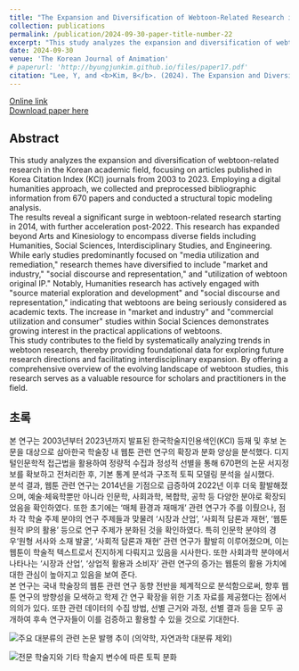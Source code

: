 ```yaml
---
title: "The Expansion and Diversification of Webtoon-Related Research in the Korean Academic Field A Structural Topic Modeling Based on KCI Paper Bibliographic Data from 2003 to 2023<br>(한국 학술장 내 웹툰 관련 연구의 확장과 분화 KCI 논문 서지 데이터 기반 구조적 토픽 모델링 분석, 2003∼2023)"
collection: publications
permalink: /publication/2024-09-30-paper-title-number-22
excerpt: "This study analyzes the expansion and diversification of webtoon-related research in the Korean academic field, focusing on articles published in Korea Citation Index (KCI) journals from 2003 to 2023. Employing a digital humanities approach, we collected and preprocessed bibliographic information from 670 papers and conducted a structural topic modeling analysis."
date: 2024-09-30
venue: 'The Korean Journal of Animation'
# paperurl: 'http://byungjunkim.github.io/files/paper17.pdf'
citation: "Lee, Y, and <b>Kim, B</b>. (2024). The Expansion and Diversification of Webtoon-Related Research in the Korean Academic Field A Structural Topic Modeling Based on KCI Paper Bibliographic Data from 2003 to 2023. <i>The Korean Journal of Animation</i>, 20(3), 80–104. https://doi.org/10.51467/ASKO.2024.09.20.3.80"
---
```

[Online link](https://doi.org/10.51467/ASKO.2024.09.20.3.80)  
[Download paper here](http://byungjunkim.github.io/files/paper22.pdf)

## Abstract
This study analyzes the expansion and diversification of webtoon-related research in the Korean academic field, focusing on articles published in Korea Citation Index (KCI) journals from 2003 to 2023. Employing a digital humanities approach, we collected and preprocessed bibliographic information from 670 papers and conducted a structural topic modeling analysis.  
The results reveal a significant surge in webtoon-related research starting in 2014, with further acceleration post-2022. This research has expanded beyond Arts and Kinesiology to encompass diverse fields including Humanities, Social Sciences, Interdisciplinary Studies, and Engineering. While early studies predominantly focused on "media utilization and remediation," research themes have diversified to include "market and industry," "social discourse and representation," and "utilization of webtoon original IP." Notably, Humanities research has actively engaged with "source material exploration and development" and "social discourse and representation," indicating that webtoons are being seriously considered as academic texts. The increase in "market and industry" and "commercial utilization and consumer" studies within Social Sciences demonstrates growing interest in the practical applications of webtoons.  
This study contributes to the field by systematically analyzing trends in webtoon research, thereby providing foundational data for exploring future research directions and facilitating interdisciplinary expansion. By offering a comprehensive overview of the evolving landscape of webtoon studies, this research serves as a valuable resource for scholars and practitioners in the field.

## 초록
본 연구는 2003년부터 2023년까지 발표된 한국학술지인용색인(KCI) 등재 및 후보 논문을 대상으로 삼아한국 학술장 내 웹툰 관련 연구의 확장과 분화 양상을 분석했다. 디지털인문학적 접근법을 활용하여 정량적 수집과 정성적 선별을 통해 670편의 논문 서지정보를 확보하고 전처리한 후, 기본 통계 분석과 구조적 토픽 모델링 분석을 실시했다.  
분석 결과, 웹툰 관련 연구는 2014년을 기점으로 급증하여 2022년 이후 더욱 활발해졌으며, 예술·체육학뿐만 아니라 인문학, 사회과학, 복합학, 공학 등 다양한 분야로 확장되었음을 확인하였다. 또한 초기에는 ‘매체 환경과 재매개’ 관련 연구가 주를 이뤘으나, 점차 각 학술 주제 분야의 연구 주제들과 맞물려 ‘시장과 산업’, ‘사회적 담론과 재현’, ‘웹툰 원작 IP의 활용’ 등으로 연구 주제가 분화된 것을 확인하였다. 특히 인문학 분야의 경우‘원형 서사와 소재 발굴’, ‘사회적 담론과 재현’ 관련 연구가 활발히 이루어졌으며, 이는 웹툰이 학술적 텍스트로서 진지하게 다뤄지고 있음을 시사한다. 또한 사회과학 분야에서 나타나는 ‘시장과 산업’, ‘상업적 활용과 소비자’ 관련 연구의 증가는 웹툰의 활용 가치에 대한 관심이 높아지고 있음을 보여 준다.  
본 연구는 국내 학술장의 웹툰 관련 연구 동향 전반을 체계적으로 분석함으로써, 향후 웹툰 연구의 방향성을 모색하고 학제 간 연구 확장을 위한 기초 자료를 제공했다는 점에서 의의가 있다. 또한 관련 데이터의 수집 방법, 선별 근거와 과정, 선별 결과 등을 모두 공개하여 후속 연구자들이 이를 검증하고 활용할 수 있을 것으로 기대한다.

![주요 대분류의 관련 논문 발행 추이 (의약학, 자연과학 대분류 제외)](http://byungjunkim.github.io/files/figures/paper22_fig1.png "주요 대분류의 관련 논문 발행 추이 (의약학, 자연과학 대분류 제외)")  

![전문 학술지와 기타 학술지 변수에 따른 토픽 분화](http://byungjunkim.github.io/files/figures/paper22_fig2.png "전문 학술지와 기타 학술지 변수에 따른 토픽 분화")